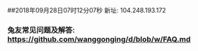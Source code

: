 ##2018年09月28日07时12分07秒 新址: 104.248.193.172
### 兔友常见问题及解答: https://github.com/wanggonging/d/blob/w/FAQ.md
